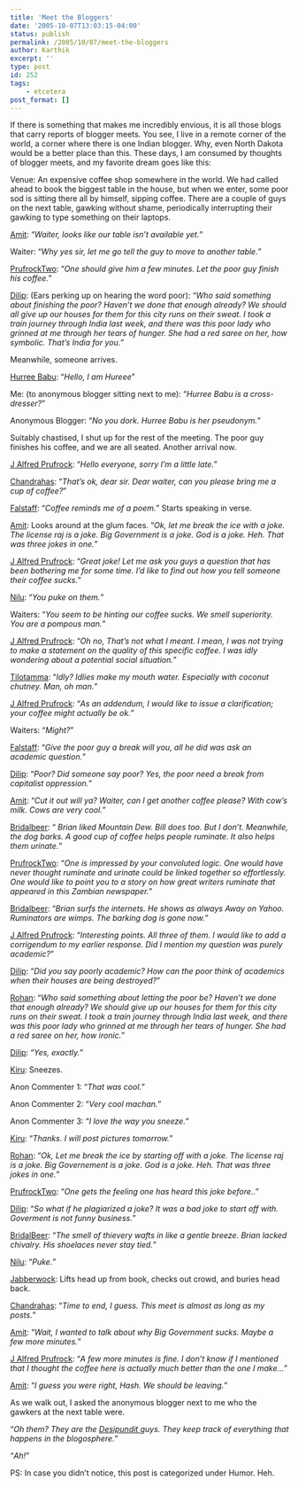 ```yaml
---
title: 'Meet the Bloggers'
date: '2005-10-07T13:03:15-04:00'
status: publish
permalink: /2005/10/07/meet-the-bloggers
author: Karthik
excerpt: ''
type: post
id: 252
tags:
    - etcetera
post_format: []
---
```

If there is something that makes me incredibly envious, it is all those blogs that carry reports of blogger meets. You see, I live in a remote corner of the world, a corner where there is one Indian blogger. Why, even North Dakota would be a better place than this. These days, I am consumed by thoughts of blogger meets, and my favorite dream goes like this:

Venue: An expensive coffee shop somewhere in the world. We had called ahead to book the biggest table in the house, but when we enter, some poor sod is sitting there all by himself, sipping coffee. There are a couple of guys on the next table, gawking without shame, periodically interrupting their gawking to type something on their laptops.

[Amit](http://indiauncut.blogspot.com): “*Waiter, looks like our table isn’t available yet.*”

Waiter: “*Why yes sir, let me go tell the guy to move to another table.*”

[PrufrockTwo](http://prufrockspage.blogspot.com): “*One should give him a few minutes. Let the poor guy finish his coffee.*”

[Dilip](http://dcubed.blogspot.com): (Ears perking up on hearing the word poor): “*Who said something about finishing the poor? Haven’t we done that enough already? We should all give up our houses for them for this city runs on their sweat. I took a train journey through India last week, and there was this poor lady who grinned at me through her tears of hunger. She had a red saree on her, how symbolic. That’s India for you.*”

Meanwhile, someone arrives.

[Hurree Babu](http://kitabkhana.blogspot.com): “*Hello, I am Hureee*”

Me: (to anonymous blogger sitting next to me): “*Hurree Babu is a cross-dresser?*”

Anonymous Blogger: “*No you dork. Hurree Babu is her pseudonym.*”

Suitably chastised, I shut up for the rest of the meeting. The poor guy finishes his coffee, and we are all seated. Another arrival now.

[J Alfred Prufrock](http://sadoldbong.blogspot.com): “*Hello everyone, sorry I’m a little late.*”

[Chandrahas](http://middlestage.blogspot.com): “*That’s ok, dear sir. Dear waiter, can you please bring me a cup of coffee?*”

[Falstaff](http://2x3x7.blogspot.com): “*Coffee reminds me of a poem.*” Starts speaking in verse.

[Amit](http://indiauncut.blogspot.com): Looks around at the glum faces. “*Ok, let me break the ice with a joke. The license raj is a joke. Big Government is a joke. God is a joke. Heh. That was three jokes in one.*”

[J Alfred Prufrock](http://sadoldbong.blogspot.com): “*Great joke! Let me ask you guys a question that has been bothering me for some time. I’d like to find out how you tell someone their coffee sucks.*”

[Nilu](http://themaanga.blogspot.com): “*You puke on them.*”

Waiters: “*You seem to be hinting our coffee sucks. We smell superiority. You are a pompous man.*”

[J Alfred Prufrock](http://sadoldbong.blogspot.com): “*Oh no, That’s not what I meant. I mean, I was not trying to make a statement on the quality of this specific coffee. I was idly wondering about a potential social situation.*”

[Tilotamma](http://tilotamma.blogspot.com): “*Idly? Idlies make my mouth water. Especially with coconut chutney. Man, oh man.*”

[J Alfred Prufrock](http://sadoldbong.blogspot.com): “*As an addendum, I would like to issue a clarification; your coffee might actually be ok.*”

Waiters: “*Might?*”

[Falstaff](http://2x3x7.blogspot.com): “*Give the poor guy a break will you, all he did was ask an academic question.*”

[Dilip](http://dcubed.blogspot.com): “*Poor? Did someone say poor? Yes, the poor need a break from capitalist oppression.*”

[Amit](http://indiauncut.blogspot.com): “*Cut it out will ya? Waiter, can I get another coffee please? With cow’s milk. Cows are very cool.*”

[Bridalbeer](http://bridalbeer.blogspot.com): “ *Brian liked Mountain Dew. Bill does too. But I don’t. Meanwhile, the dog barks. A good cup of coffee helps people ruminate. It also helps them urinate.*”

[PrufrockTwo](http://prufrockspage.blogspot.com): “*One is impressed by your convoluted logic. One would have never thought ruminate and urinate could be linked together so effortlessly. One would like to point you to a story on how great writers ruminate that appeared in this Zambian newspaper.*”

[Bridalbeer](http://bridalbeer.blogspot.com): “*Brian surfs the internets. He shows as always Away on Yahoo. Ruminators are wimps. The barking dog is gone now.*”

[J Alfred Prufrock](http://sadoldbong.blogspot.com): “*Interesting points. All three of them. I would like to add a corrigendum to my earlier response. Did I mention my question was purely academic?*”

[Dilip](http://dcubed.blogspot.com): “*Did you say poorly academic? How can the poor think of academics when their houses are being destroyed?*”

[Rohan](http://indiauncut.blogspot.com/2005/01/plagiarism-in-indian-blogosphere.html): “*Who said something about letting the poor be? Haven’t we done that enough already? We should give up our houses for them for this city runs on their sweat. I took a train journey through India last week, and there was this poor lady who grinned at me through her tears of hunger. She had a red saree on her, how ironic.*”

[Dilip](http://dcubed.blogspot.com): “*Yes, exactly.*”

[Kiru](http://www.kiruba.com): Sneezes.

Anon Commenter 1: “*That was cool.*”

Anon Commenter 2: “*Very cool machan.*”

Anon Commenter 3: “*I love the way you sneeze.*”

[Kiru](http://www.kiruba.com): “*Thanks. I will post pictures tomorrow.*”

[Rohan](http://indiauncut.blogspot.com/2005/01/plagiarism-in-indian-blogosphere.html): “*Ok, Let me break the ice by starting off with a joke. The license raj is a joke. Big Governement is a joke. God is a joke. Heh. That was three jokes in one.*”

[PrufrockTwo](http://prufrockspage.blogspot.com): “*One gets the feeling one has heard this joke before..*”

[Dilip](http://dcubed.blogspot.com): “*So what if he plagiarized a joke? It was a bad joke to start off with. Goverment is not funny business.*”

[BridalBeer](http://bridalbeer.blogspot.com): “*The smell of thievery wafts in like a gentle breeze. Brian lacked chivalry. His shoelaces never stay tied.*”

[Nilu](http://themaanga.blogspot.com): “*Puke.*”

[Jabberwock](http://jaiarjun.blogspot.com): Lifts head up from book, checks out crowd, and buries head back.

[Chandrahas](http://middlestage.blogspot.com): “*Time to end, I guess. This meet is almost as long as my posts.*”

[Amit](http://indiauncut.blogspot.com): “*Wait, I wanted to talk about why Big Government sucks. Maybe a few more minutes.*”

[J Alfred Prufrock](http://sadoldbong.blogspot.com): “*A few more minutes is fine. I don’t know if I mentioned that I thought the coffee here is actually much better than the one I make…*”

[Amit](http://indiauncut.blogspot.com): “*I guess you were right, Hash. We should be leaving.*”

As we walk out, I asked the anonymous blogger next to me who the gawkers at the next table were.

“*Oh them? They are the [Desipundit ](http://www.desipundit.com)guys. They keep track of everything that happens in the blogosphere.*”

“*Ah!*”

PS: In case you didn’t notice, this post is categorized under Humor. Heh.
